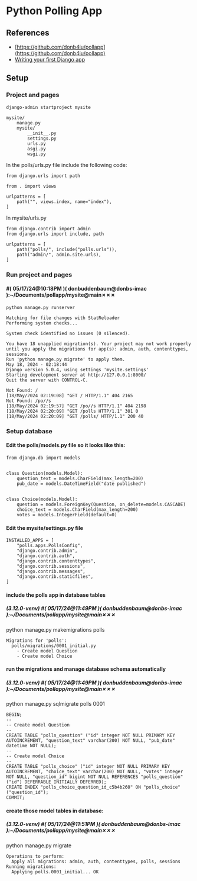 # Python Polling App

## References

-   [https://github.com/donb4iu/pollapp](https://github.com/donb4iu/pollapp)
-   [Writing your first Django app](https://docs.djangoproject.com/en/5.0/intro/tutorial01/)

## Setup

### Project and pages
```
django-admin startproject mysite

mysite/
    manage.py
    mysite/
        __init__.py
        settings.py
        urls.py
        asgi.py
        wsgi.py
```
In the polls/urls.py file include the following code:

```
from django.urls import path

from . import views

urlpatterns = [
    path("", views.index, name="index"),
]
```
In mysite/urls.py

```
from django.contrib import admin
from django.urls import include, path

urlpatterns = [
    path("polls/", include("polls.urls")),
    path("admin/", admin.site.urls),
]
```
### Run project and pages

#### #( 05/17/24@10:18PM )( donbuddenbaum@donbs-imac ):~/Documents/pollapp/mysite@main✗✗✗
    
    python manage.py runserver

```
Watching for file changes with StatReloader
Performing system checks...

System check identified no issues (0 silenced).

You have 18 unapplied migration(s). Your project may not work properly until you apply the migrations for app(s): admin, auth, contenttypes, sessions.
Run 'python manage.py migrate' to apply them.
May 18, 2024 - 02:18:44
Django version 5.0.4, using settings 'mysite.settings'
Starting development server at http://127.0.0.1:8000/
Quit the server with CONTROL-C.

Not Found: /
[18/May/2024 02:19:08] "GET / HTTP/1.1" 404 2165
Not Found: /po//s
[18/May/2024 02:19:57] "GET /po//s HTTP/1.1" 404 2198
[18/May/2024 02:20:09] "GET /polls HTTP/1.1" 301 0
[18/May/2024 02:20:09] "GET /polls/ HTTP/1.1" 200 40
```

### Setup database

####  Edit the polls/models.py file so it looks like this:


```
from django.db import models


class Question(models.Model):
    question_text = models.CharField(max_length=200)
    pub_date = models.DateTimeField("date published")


class Choice(models.Model):
    question = models.ForeignKey(Question, on_delete=models.CASCADE)
    choice_text = models.CharField(max_length=200)
    votes = models.IntegerField(default=0)
```
#### Edit the mysite/settings.py file

```
INSTALLED_APPS = [
    "polls.apps.PollsConfig",
    "django.contrib.admin",
    "django.contrib.auth",
    "django.contrib.contenttypes",
    "django.contrib.sessions",
    "django.contrib.messages",
    "django.contrib.staticfiles",
]
```
#### include the polls app in database tables
##### (3.12.0-venv) #( 05/17/24@11:49PM )( donbuddenbaum@donbs-imac ):~/Documents/pollapp/mysite@main✗✗✗
   python manage.py makemigrations polls

```
Migrations for 'polls':
  polls/migrations/0001_initial.py
    - Create model Question
    - Create model Choice
```
#### run the migrations and manage database schema automatically
##### (3.12.0-venv) #( 05/17/24@11:49PM )( donbuddenbaum@donbs-imac ):~/Documents/pollapp/mysite@main✗✗✗
   python manage.py sqlmigrate polls 0001

```
BEGIN;
--
-- Create model Question
--
CREATE TABLE "polls_question" ("id" integer NOT NULL PRIMARY KEY AUTOINCREMENT, "question_text" varchar(200) NOT NULL, "pub_date" datetime NOT NULL);
--
-- Create model Choice
--
CREATE TABLE "polls_choice" ("id" integer NOT NULL PRIMARY KEY AUTOINCREMENT, "choice_text" varchar(200) NOT NULL, "votes" integer NOT NULL, "question_id" bigint NOT NULL REFERENCES "polls_question" ("id") DEFERRABLE INITIALLY DEFERRED);
CREATE INDEX "polls_choice_question_id_c5b4b260" ON "polls_choice" ("question_id");
COMMIT;
```
#### create those model tables in database:
##### (3.12.0-venv) #( 05/17/24@11:51PM )( donbuddenbaum@donbs-imac ):~/Documents/pollapp/mysite@main✗✗✗
   python manage.py migrate

```
Operations to perform:
  Apply all migrations: admin, auth, contenttypes, polls, sessions
Running migrations:
  Applying polls.0001_initial... OK
```
